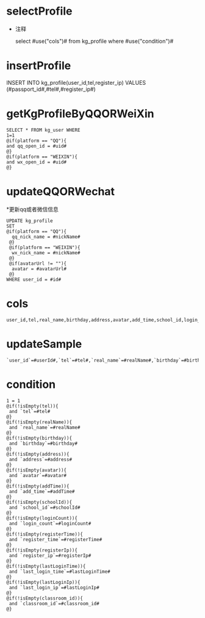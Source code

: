 selectProfile
===
* 注释

	select #use("cols")# from kg_profile where #use("condition")#


insertProfile
===

   INSERT INTO kg_profile(user_id,tel,register_ip) VALUES (#passport_id#,#tel#,#register_ip#)

getKgProfileByQQORWeiXin
===
    SELECT * FROM kg_user WHERE
    1=1
    @if(platform == "QQ"){
    and qq_open_id = #uid#
    @} 
    @if(platform == "WEIXIN"){
    and wx_open_id = #uid#
    @} 


updateQQORWechat
===

*更新qq或者微信信息

    UPDATE kg_profile
    SET 
    @if(platform == "QQ"){
      qq_nick_name = #nickName#
     @} 
     @if(platform == "WEIXIN"){
      wx_nick_name = #nickName#
     @} 
     @if(avatarUrl != ""){
      avatar = #avatarUrl#
     @} 
    WHERE user_id = #id#


    
cols
===
  
  	user_id,tel,real_name,birthday,address,avatar,add_time,school_id,login_count,register_time,register_ip,last_login_time,last_login_ip,classroom_id
  
updateSample
===
  
  	`user_id`=#userId#,`tel`=#tel#,`real_name`=#realName#,`birthday`=#birthday#,`address`=#address#,`avatar`=#avatar#,`add_time`=#addTime#,`school_id`=#schoolId#,`login_count`=#loginCount#,`register_time`=#registerTime#,`register_ip`=#registerIp#,`last_login_time`=#lastLoginTime#,`last_login_ip`=#lastLoginIp#
  
condition
===
  
  	1 = 1  
  	@if(!isEmpty(tel)){
  	 and `tel`=#tel#
  	@}
  	@if(!isEmpty(realName)){
  	 and `real_name`=#realName#
  	@}
  	@if(!isEmpty(birthday)){
  	 and `birthday`=#birthday#
  	@}
  	@if(!isEmpty(address)){
  	 and `address`=#address#
  	@}
  	@if(!isEmpty(avatar)){
  	 and `avatar`=#avatar#
  	@}
  	@if(!isEmpty(addTime)){
  	 and `add_time`=#addTime#
  	@}
  	@if(!isEmpty(schoolId)){
  	 and `school_id`=#schoolId#
  	@}
  	@if(!isEmpty(loginCount)){
  	 and `login_count`=#loginCount#
  	@}
  	@if(!isEmpty(registerTime)){
  	 and `register_time`=#registerTime#
  	@}
  	@if(!isEmpty(registerIp)){
  	 and `register_ip`=#registerIp#
  	@}
  	@if(!isEmpty(lastLoginTime)){
  	 and `last_login_time`=#lastLoginTime#
  	@}
  	@if(!isEmpty(lastLoginIp)){
  	 and `last_login_ip`=#lastLoginIp#
  	@}
  	@if(!isEmpty(classroom_id)){
  	 and `classroom_id`=#classroom_id#
  	@}	

